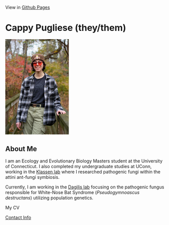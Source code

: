 View in [Github Pages](https://cappy-pugliese.github.io/)

# Cappy Pugliese (they/them)

[<img src="./assets/images/cappy-profile-photo.jpg" width="200" />](./assets/images/cappy-profile-photo.jpg)


## About Me
I am an Ecology and Evolutionary Biology Masters student at the University of Connecticut. I also completed my undergraduate studies at UConn, working in the [Klassen lab](https://www.jonathanklassenlab.com/) where I researched pathogenic fungi within the attini ant-fungi symbiosis.

Currently, I am working in the [Dagilis lab](https://adagilis.github.io/) focusing on the pathogenic fungus responsible for White-Nose Bat Syndrome (_Pseudogymnoascus destructans_) utilizing population genetics.


My CV

[Contact Info](./contact.md)
